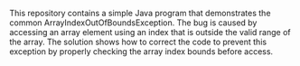 This repository contains a simple Java program that demonstrates the common ArrayIndexOutOfBoundsException. The bug is caused by accessing an array element using an index that is outside the valid range of the array.  The solution shows how to correct the code to prevent this exception by properly checking the array index bounds before access.